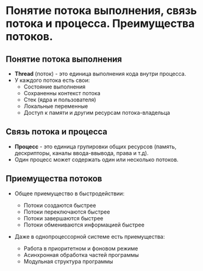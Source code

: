 # Понятие потока выполнения, связь потока и процесса. Преимущества потоков.

## Понятие потока выполнения

* **Thread** (поток) - это единица выполнения кода внутри процесса.
* У каждого потока есть свои:
    * Состояние выполнения
    * Сохраненны контекст потока
    * Стек (ядра и пользователя)
    * Локальные переменные
    * Доступ к памяти и другим ресурсам потока-владельца

## Связь потока и процесса
* **Процесс** - это единица групировки общих ресурсов (память, дескрипторы, каналы ввода-ввывода, права и т.д).
* Один процесс может содержать один или несколько потоков.

## Приемущества потоков

* Общее приемущество в быстродействии:
    * Потоки создаются быстрее
    * Потоки переключаются быстрее
    * Потоки завершаются быстрее
    * Потоки обмениваются информацией быстрее

* Даже в однопроцессорной системе есть приемущества:
    * Работа в приоритетном и фоновом режиме
    * Асинхронная обработка частей программы
    * Модульная структура программы
